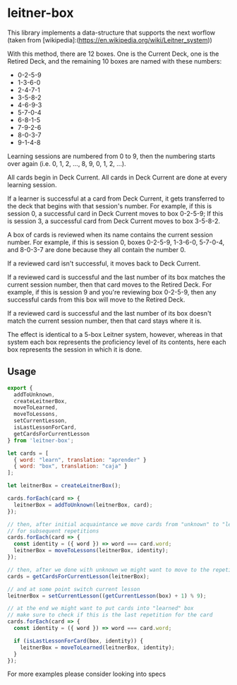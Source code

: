 # leitner-box

This library implements a data-structure that supports the next worflow (taken from [wikipedia]:(https://en.wikipedia.org/wiki/Leitner_system))

With this method, there are 12 boxes. One is the Current Deck, one is the Retired Deck, and the remaining 10 boxes are named with these numbers:

* 0-2-5-9
* 1-3-6-0
* 2-4-7-1
* 3-5-8-2
* 4-6-9-3
* 5-7-0-4
* 6-8-1-5
* 7-9-2-6
* 8-0-3-7
* 9-1-4-8

Learning sessions are numbered from 0 to 9, then the numbering starts over again (i.e. 0, 1, 2, ..., 8, 9, 0, 1, 2, ...).

All cards begin in Deck Current. All cards in Deck Current are done at every learning session.

If a learner is successful at a card from Deck Current, it gets transferred to the deck that begins with that session's number. For example, if this is session 0, a successful card in Deck Current moves to box 0-2-5-9; If this is session 3, a successful card from Deck Current moves to box 3-5-8-2.

A box of cards is reviewed when its name contains the current session number. For example, if this is session 0, boxes 0-2-5-9, 1-3-6-0, 5-7-0-4, and 8-0-3-7 are done because they all contain the number 0.

If a reviewed card isn't successful, it moves back to Deck Current.

If a reviewed card is successful and the last number of its box matches the current session number, then that card moves to the Retired Deck. For example, if this is session 9 and you're reviewing box 0-2-5-9, then any successful cards from this box will move to the Retired Deck.

If a reviewed card is successful and the last number of its box doesn't match the current session number, then that card stays where it is.

The effect is identical to a 5-box Leitner system, however, whereas in that system each box represents the proficiency level of its contents, here each box represents the session in which it is done.


## Usage

```js
export {
  addToUnknown,
  createLeitnerBox,
  moveToLearned,
  moveToLessons,
  setCurrentLesson,
  isLastLessonForCard,
  getCardsForCurrentLesson
} from 'leitner-box';

let cards = [
  { word: "learn", translation: "aprender" }
  { word: "box", translation: "caja" }
];

let leitnerBox = createLeitnerBox();

cards.forEach(card => {
  leitnerBox = addToUnknown(leitnerBox, card);
});

// then, after initial acquaintance we move cards from "unknown" to "lessons"
// for subsequent repetitions
cards.forEach(card => {
  const identity = ({ word }) => word === card.word;
  leitnerBox = moveToLessons(leitnerBox, identity);
});

// then, after we done with unknown we might want to move to the repetition
cards = getCardsForCurrentLesson(leitnerBox);

// and at some point switch current lesson
leitnerBox = setCurrentLesson((getCurrentLesson(box) + 1) % 9);

// at the end we might want to put cards into "learned" box
// make sure to check if this is the last repetition for the card
cards.forEach(card => {
  const identity = ({ word }) => word === card.word;

  if (isLastLessonForCard(box, identity)) {
    leitnerBox = moveToLearned(leitnerBox, identity);
  }
});
```

For more examples please consider looking into specs
